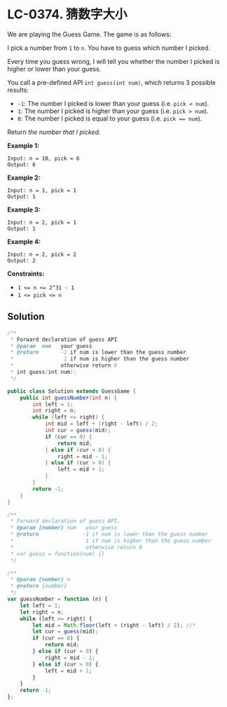 # LC-0374. 猜数字大小

We are playing the Guess Game. The game is as follows:

I pick a number from `1` to `n`. You have to guess which number I picked.

Every time you guess wrong, I will tell you whether the number I picked is higher or lower than your guess.

You call a pre-defined API `int guess(int num)`, which returns 3 possible results:

-   `-1`: The number I picked is lower than your guess (i.e. `pick < num`).
-   `1`: The number I picked is higher than your guess (i.e. `pick > num`).
-   `0`: The number I picked is equal to your guess (i.e. `pick == num`).

Return _the number that I picked_.

**Example 1:**

```text
Input: n = 10, pick = 6
Output: 6
```

**Example 2:**

```text
Input: n = 1, pick = 1
Output: 1
```

**Example 3:**

```text
Input: n = 2, pick = 1
Output: 1
```

**Example 4:**

```text
Input: n = 2, pick = 2
Output: 2
```

**Constraints:**

-   `1 <= n <= 2^31 - 1`
-   `1 <= pick <= n`

## Solution

```java
/**
 * Forward declaration of guess API.
 * @param  num   your guess
 * @return 	     -1 if num is lower than the guess number
 *			      1 if num is higher than the guess number
 *               otherwise return 0
 * int guess(int num);
 */

public class Solution extends GuessGame {
    public int guessNumber(int n) {
        int left = 1;
        int right = n;
        while (left <= right) {
            int mid = left + (right - left) / 2;
            int cur = guess(mid);
            if (cur == 0) {
                return mid;
            } else if (cur < 0) {
                right = mid - 1;
            } else if (cur > 0) {
                left = mid + 1;
            }
        }
        return -1;
    }
}
```

```javascript
/**
 * Forward declaration of guess API.
 * @param {number} num   your guess
 * @return 	            -1 if num is lower than the guess number
 *			             1 if num is higher than the guess number
 *                       otherwise return 0
 * var guess = function(num) {}
 */

/**
 * @param {number} n
 * @return {number}
 */
var guessNumber = function (n) {
    let left = 1;
    let right = n;
    while (left <= right) {
        let mid = Math.floor(left + (right - left) / 2); //*
        let cur = guess(mid);
        if (cur == 0) {
            return mid;
        } else if (cur < 0) {
            right = mid - 1;
        } else if (cur > 0) {
            left = mid + 1;
        }
    }
    return -1;
};
```
